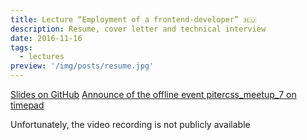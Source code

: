 ```yaml
---
title: Lecture “Employment of a frontend-developer” 🇷🇺
description: Resume, cover letter and technical interview
date: 2016-11-16
tags:
  - lectures
preview: '/img/posts/resume.jpg'
---
```


[Slides on GitHub](https://fogrew.github.io/keynotes-resume/)
[Announce of the offline event pitercss_meetup_7 on timepad](https://pitercss.timepad.ru/event/394145/)

Unfortunately, the video recording is not publicly available
